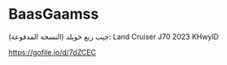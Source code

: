 # BaasGaamss

جيب ربع خويلد (النسخة المدفوعة):
Land Cruiser J70 2023 KHwylD


https://gofile.io/d/7dZCEC
